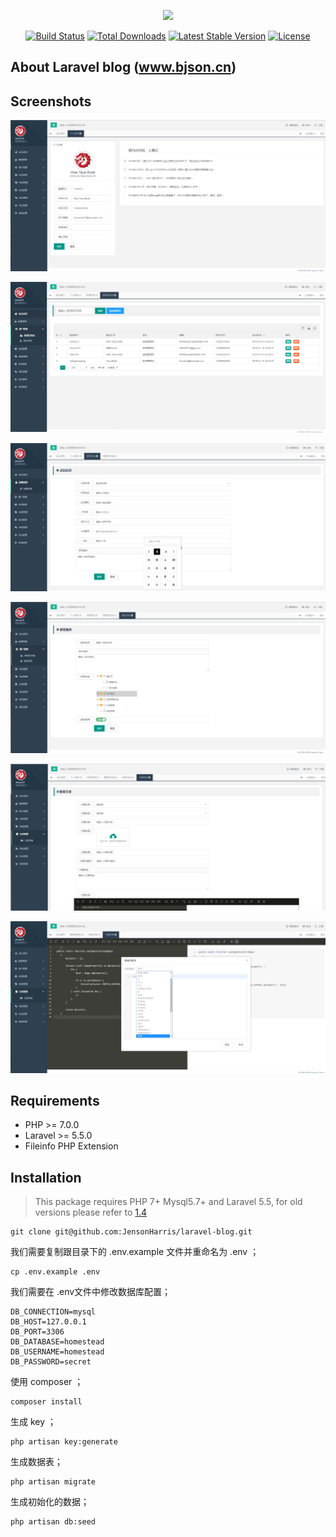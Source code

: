 <p align="center"><img src="https://laravel.com/assets/img/components/logo-laravel.svg"></p>

<p align="center">
<a href="https://travis-ci.org/laravel/framework"><img src="https://travis-ci.org/laravel/framework.svg" alt="Build Status"></a>
<a href="https://packagist.org/packages/laravel/framework"><img src="https://poser.pugx.org/laravel/framework/d/total.svg" alt="Total Downloads"></a>
<a href="https://packagist.org/packages/laravel/framework"><img src="https://poser.pugx.org/laravel/framework/v/stable.svg" alt="Latest Stable Version"></a>
<a href="https://packagist.org/packages/laravel/framework"><img src="https://poser.pugx.org/laravel/framework/license.svg" alt="License"></a>
</p>

## About Laravel blog (www.bjson.cn)


Screenshots
------------
![avatar](public/images/1.jpg)

![avatar](public/images/2.jpg)

![avatar](public/images/3.jpg)

![avatar](public/images/4.jpg)

![avatar](public/images/5.jpg)

![avatar](public/images/6.jpg)

Requirements
------------
 - PHP >= 7.0.0
 - Laravel >= 5.5.0
 - Fileinfo PHP Extension

Installation
------------

> This package requires PHP 7+ Mysql5.7+ and Laravel 5.5, for old versions please refer to [1.4](https://laravel-admin.org/docs/v1.4/#/)


```
git clone git@github.com:JensonHarris/laravel-blog.git
```
我们需要复制跟目录下的 .env.example 文件并重命名为 .env ；

```
cp .env.example .env  
```
我们需要在 .env文件中修改数据库配置；
```
DB_CONNECTION=mysql
DB_HOST=127.0.0.1
DB_PORT=3306
DB_DATABASE=homestead
DB_USERNAME=homestead
DB_PASSWORD=secret
```

使用 composer ；

```
composer install  
```
生成 key ；
```
php artisan key:generate  
```
生成数据表；
```
php artisan migrate  
```
生成初始化的数据；
```
php artisan db:seed    
```
